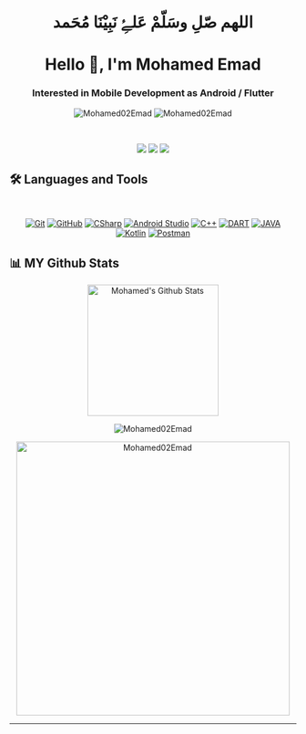 <h1 align="center">اللهم صّلِ وسَلّمْ عَلۓِ نَبِيْنَا مُحَمد</h1>
<h1 align="center">Hello 👋, I'm Mohamed Emad</h1>
<h3 align="center">Interested in Mobile Development as Android / Flutter</h3>
<p align="center"> <img src="https://komarev.com/ghpvc/?username=Mohamed02Emad&label=Profile%20views&color=0e75b6&style=flat" alt="Mohamed02Emad" />
                   <img src="https://img.shields.io/github/followers/Mohamed02Emad?label=Followers" alt="Mohamed02Emad" />
</p>

<br>
<!--
- 👋 Hi, I’m a Computer engineering student
- 🌱 I’m currently learning Mobile development as Android
- 💞️ I’m looking to collaborate on Android projects
📩 Connect with me
-->
<p align="center">
<a href="mailto:aleslam12345@gmail.com"title="Gmail"><img src="https://img.shields.io/badge/gmail-%23F05033.svg?style=for-the-badge&logo=gmail&logoColor=white"/></a>  
<a href="https://www.facebook.com/Mohamed20Emad02" title="Facebook"><img src="https://img.shields.io/badge/Facebook-%231877F2.svg?style=for-the-badge&logo=Facebook&logoColor=white"/></a>
<a href="https://www.linkedin.com/in/mohamed-emad-184782209/" title="LinkedIn"><img src="https://img.shields.io/badge/linkedin-%230077B5.svg?style=for-the-badge&logo=linkedin&logoColor=white"/></a>
</p>

## 🛠 Languages and Tools
<br>
<p align="center">
<a href="https://git-scm.com/" title="Git"><img src="https://img.shields.io/badge/git-%23F05033.svg?style=for-the-badge&logo=git&logoColor=white" alt="Git"></a>
<a href="https://github.com/" title="GitHub"><img src="https://img.shields.io/badge/github-%23121011.svg?style=for-the-badge&logo=github&logoColor=white" alt="GitHub"></a>
<a href="https://docs.microsoft.com/en-us/dotnet/csharp/" title="CSharp"><img src="https://img.shields.io/badge/c%23-%23239120.svg?style=for-the-badge&logo=c-sharp&logoColor=white" alt="CSharp"></a>
 <a href="https://developer.android.com/studio" title="Android Studio"><img src="https://img.shields.io/badge/android%20Studio-%23999120.svg?style=for-the-badge&logo=android-studio&logoColor=white" alt="Android Studio "></a>
<a href="" title="C++"><img src="https://img.shields.io/badge/C%2B%2B-00599C?style=for-the-badge&logo=c%2B%2B&logoColor=white" alt="C++"></a>
<!-- <a href="" title="SQL"><img src="https://img.shields.io/badge/Microsoft%20SQL%20Server-CC2927?style=for-the-badge&logo=microsoft%20sql%20server&logoColor=white" alt="SQL"></a> -->
<a href="" title="DART"><img src="https://img.shields.io/badge/Dart-AD8900?style=for-the-badge&logo=dart&logoColor=white" alt="DART"></a>
<a href="" title="JAVA"><img src="https://img.shields.io/badge/Java-ED8B00?style=for-the-badge&logo=java&logoColor=white" alt="JAVA"></a>
<a href="" title="Kotlin"><img src="https://img.shields.io/badge/kotlin-BE93D4?style=for-the-badge&logo=kotlin&logoColor=white" alt="Kotlin"></a>
<a href="" title="Postman"><img src="https://img.shields.io/badge/Posrman-ED8B00?style=for-the-badge&logo=postman&logoColor=white" alt="Postman"></a>
</p>



## 📊 MY Github Stats
<p align="center">
  <a href="https://github.com/anuraghazra/github-readme-stats">
    <img alt="Mohamed's Github Stats" src="https://github-readme-stats.vercel.app/api?username=Mohamed02Emad&show_icons=true&count_private=true&locale=en&theme=tokyonight&layout=compact" height="230px"/>
  </a>
</p>

<p align="center">
  <img src="https://github-readme-streak-stats.herokuapp.com/?user=Mohamed02Emad&theme=tokyonight_duo" alt="Mohamed02Emad" />
</p>

<p align="center">
  <img src="https://github-readme-stats.vercel.app/api/top-langs?username=Mohamed02Emad&langs_count=10&show_icons=true&locale=en&theme=tokyonight" alt="Mohamed02Emad" height="480px"/>
</p>



  
----
<!-- <summary><b>⚡ Git profile Trophies</b></summary>
 -->
<!-- <p align="center"> <a href="https://github.com/ryo-ma/github-profile-trophy"><img src="https://github-profile-trophy.vercel.app/?username=Mohamed02Emad&layout=compact&theme=algolia" alt="Mohamed02Emad" /></a> </p>

---- -->
<!-- 
<summary><b>⚡ Recent GitHub Activity</b></summary>
<br/>
<a href="https://github.com/Mohamed02Emad"><img alt="Mohamed's Activity Graph" src="https://activity-graph.herokuapp.com/graph?username=Mohamed02Emad&custom_title=Mohamed%20Emad%27s%20Contribution%20Graph&theme=react-dark" /></a>
<br/> -->


<!---
Mohamed02Emad/Mohamed02Emad is a ✨ special ✨ repository because its `README.md` (this file) appears on your GitHub profile.
You can click the Preview link to take a look at your changes.
--->
